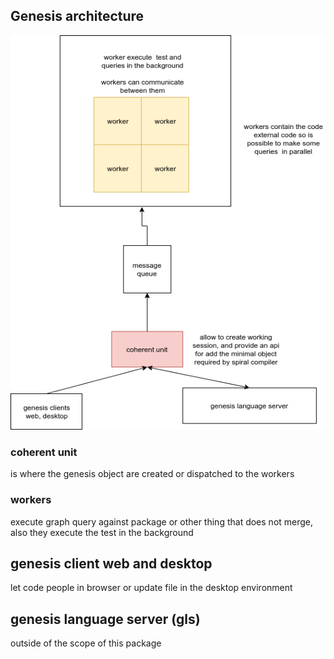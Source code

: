 ## Genesis architecture

![Genesis](genesis_arch.png)

### coherent unit 

is where the genesis object are created or dispatched to the workers

### workers

execute graph query against package or other thing that does not merge, also they execute the test in the background


## genesis client web and desktop 

let code people in browser or update file in the desktop environment

## genesis language server (gls) 

outside of the scope of this package